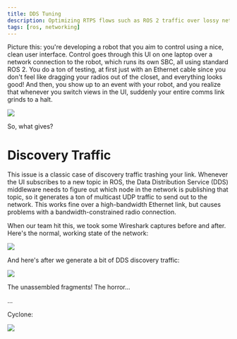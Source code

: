 ```yaml
---
title: DDS Tuning
description: Optimizing RTPS flows such as ROS 2 traffic over lossy networks.
tags: [ros, networking]
---
```


Picture this: you're developing a robot that you aim to control using a nice, clean user interface. Control goes through this UI on one laptop over a network connection to the robot, which runs its own SBC, all using standard ROS 2. You do a ton of testing, at first just with an Ethernet cable since you don't feel like dragging your radios out of the closet, and everything looks good! And then, you show up to an event with your robot, and you realize that whenever you switch views in the UI, suddenly your entire comms link grinds to a halt.

![](dds-tuning/traffic-spike.png)

So, what gives?

# Discovery Traffic

This issue is a classic case of discovery traffic trashing your link. Whenever the UI subscribes to a new topic in ROS, the Data Distribution Service (DDS) middleware needs to figure out which node in the network is publishing that topic, so it generates a ton of multicast UDP traffic to send out to the network. This works fine over a high-bandwidth Ethernet link, but causes problems with a bandwidth-constrained radio connection.

When our team hit this, we took some Wireshark captures before and after. Here's the normal, working state of the network:

![](dds-tuning/wireshark-good.png)

And here's after we generate a bit of DDS discovery traffic:

![](dds-tuning/wireshark-bad.png)

The unassembled fragments! The horror...

...

Cyclone:

![](dds-tuning/cyclonedds.png)
